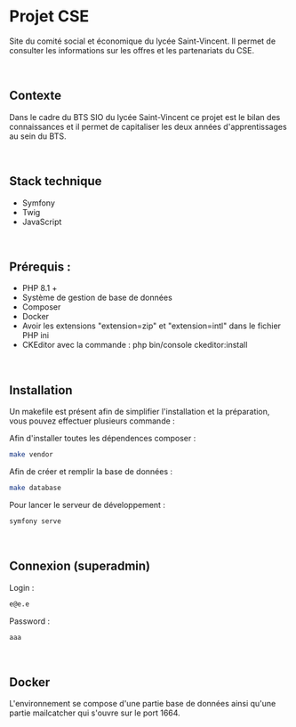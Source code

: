 # Projet CSE

Site du comité social et économique du lycée Saint-Vincent. Il permet de consulter les informations sur les offres et les partenariats du CSE.

<br>

## Contexte
Dans le cadre du BTS SIO du lycée Saint-Vincent ce projet est le bilan des connaissances et il permet de capitaliser les deux années d'apprentissages au sein du BTS.

<br>

## Stack technique
 - Symfony
 - Twig
 - JavaScript

<br>

## Prérequis :
 - PHP 8.1 +
 - Système de gestion de base de données
 - Composer
 - Docker
 - Avoir les extensions "extension=zip" et "extension=intl" dans le fichier PHP ini
 - CKEditor avec la commande : php bin/console ckeditor:install

<br>

## Installation
Un makefile est présent afin de simplifier l'installation et la préparation, vous pouvez effectuer plusieurs commande :

Afin d'installer toutes les dépendences composer :
```bash
make vendor
```

Afin de créer et remplir la base de données :
```bash
make database
```

Pour lancer le serveur de développement :
```bash
symfony serve
```
<br>

## Connexion (superadmin)

Login :
```bash
e@e.e
```

Password :
```bash
aaa
```
<br>

## Docker
L'environnement se compose d'une partie base de données ainsi qu'une partie mailcatcher qui s'ouvre sur le port 1664.
